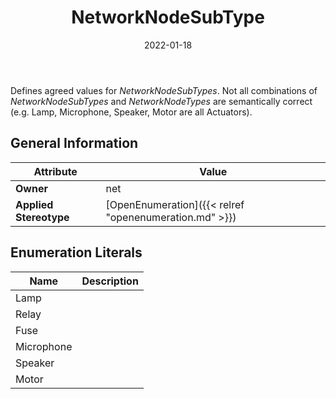 ﻿---
title: NetworkNodeSubType
toc: false
type: specs
date: "2022-01-18"
draft: false
specification: VEC
version: 1.2.2
documentType: "Recommendation"
elementType: Class
classes:
  - NetworkNodeSubType
menu_name: vec-1.2.2
---
<p> Defines agreed values for <i>NetworkNodeSubTypes</i>. Not all combinations of <i>NetworkNodeSubTypes</i> and <i>NetworkNodeTypes</i> are semantically correct (e.g.&#160;Lamp, Microphone, Speaker, Motor are all Actuators).      </p>

## General Information

| Attribute               | Value |
|-------------------------|-------|
| **Owner**               | net |
| **Applied Stereotype**  | [OpenEnumeration]({{< relref "openenumeration.md" >}})<br/>  |

## Enumeration Literals
| Name          | **Description** |
|---------------|-----------------|
| Lamp |  |
| Relay |  |
| Fuse |  |
| Microphone |  |
| Speaker |  |
| Motor |  |
